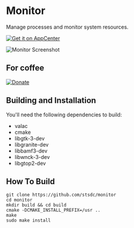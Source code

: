 # Monitor
Manage processes and monitor system resources.

[![Get it on AppCenter](https://appcenter.elementary.io/badge.svg)](https://appcenter.elementary.io/com.github.stsdc.monitor)

![Monitor Screenshot](https://github.com/stsdc/monitor/raw/master/data/com.github.stsdc.monitor.screenshot.png)

## For coffee
[![Donate](https://img.shields.io/badge/Donate-PayPal-green.svg)](https://paypal.me/stsdc/10)


## Building and Installation

You'll need the following dependencies to build:
* valac
* cmake
* libgtk-3-dev
* libgranite-dev
* libbamf3-dev
* libwnck-3-dev
* libgtop2-dev

## How To Build

    git clone https://github.com/stsdc/monitor
    cd monitor
    mkdir build && cd build
    cmake -DCMAKE_INSTALL_PREFIX=/usr ..
    make
    sudo make install
